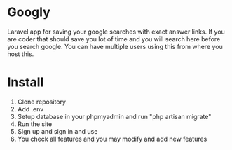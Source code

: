 # Googly
Laravel app for saving your google searches with exact answer links. If you are coder that should save you lot of time and you will search here before you search google. You can have multiple users using this from where you host this.

# Install
1. Clone repository
2. Add .env
3. Setup database in your phpmyadmin and run "php artisan migrate"
4. Run the site 
5. Sign up and sign in and use
6. You check all features and you may modify and add new features
